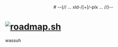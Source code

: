 
<p align="center">
# --{// ... xld-/[+]/-plx ... //}--

# [![roadmap.sh](https://api.roadmap.sh/v1-badge/wide/65ba5da80c548122836cb751?variant=dark)](https://roadmap.sh)

wassuh
</p>
